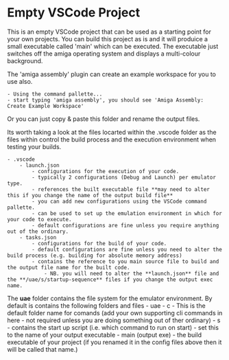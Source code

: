 # Empty VSCode Project

This is an empty VSCode project that can be used as a starting point for your own projects.
You can build this project as is and it will produice a small executable called 'main' which can be executed.
The executable just switches off the amiga operating system and displays a multi-colour background.


The 'amiga assembly' plugin can create an example workspace for you to use also.

    - Using the command pallette...
    - start typing 'amiga assembly', you should see 'Amiga Assembly: Create Example Workspace'

Or you can just copy & paste this folder and rename the output files.

Its worth taking a look at the files locarted within the .vscode folder as the files within control the build process and the execution environment when testing your builds.

    - .vscode
        - launch.json       
            - configurations for the execution of your code.
            - typically 2 configurations (Debug and Launch) per emulator type.
            - references the built executable file **may need to alter this if you change the name of the output build file**
            - you can add new configurations using the VSCode command pallette.
            - can be used to set up the emulation environment in which for your code to execute. 
            - default configurations are fine unless you require anything out of the ordinary.
        - tasks.json        
            - configurations for the build of your code.
            - default configurations are fine unless you need to alter the build process (e.g. building for absolute memory address)
            - contains the reference to you main source file to build and the output file name for the built code.
                - NB. you will need to alter the **launch.json** file and the **/uae/s/startup-sequence** files if you change the output exec name.

The **uae** folder contains the file system for the emulator environment. By default is contains the following folders and files
    - uae
        - c
            - This is the default folder name for comands (add your own supporting cli commands in here - not required unless you are doing something out of ther ordinary)
        - s
            - contains the start up script (i.e. which command to run on start)
            - set this to the name of your output executable
        - main (output exe)
            - the build executable of your project (if you renamed it in the config files above then it will be called that name.)

